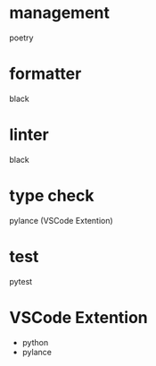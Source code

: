 # management
poetry

# formatter
black

# linter
black

# type check
pylance (VSCode Extention)

# test
pytest

# VSCode Extention
- python 
- pylance
